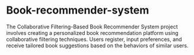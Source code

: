 # Book-recommender-system
The Collaborative Filtering-Based Book Recommender System project involves creating a personalized book recommendation platform using collaborative filtering techniques. Users register, input preferences, and receive tailored book suggestions based on the behaviors of similar users. 
